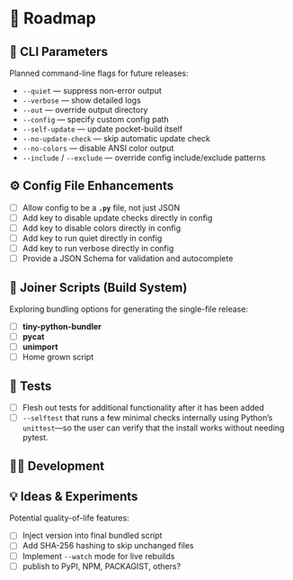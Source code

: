 # 🧭 Roadmap

## 🧰 CLI Parameters
Planned command-line flags for future releases:

- `--quiet` — suppress non-error output  
- `--verbose` — show detailed logs  
- `--out` — override output directory  
- `--config` — specify custom config path  
- `--self-update` — update pocket-build itself  
- `--no-update-check` — skip automatic update check  
- `--no-colors` — disable ANSI color output  
- `--include` / `--exclude` — override config include/exclude patterns

## ⚙️ Config File Enhancements

- [ ] Allow config to be a **`.py`** file, not just JSON  
- [ ] Add key to disable update checks directly in config
- [ ] Add key to disable colors directly in config
- [ ] Add key to run quiet directly in config
- [ ] Add key to run verbose directly in config
- [ ] Provide a JSON Schema for validation and autocomplete  

## 🧩 Joiner Scripts (Build System)
Exploring bundling options for generating the single-file release:

- [ ] **tiny-python-bundler**  
- [ ] **pycat**  
- [ ] **unimport**
- [ ] Home grown script

## 🧪 Tests
- [ ] Flesh out tests for additional functionality after it has been added
- [ ] `--selftest` that runs a few minimal checks internally using Python’s `unittest`—so the user can verify that the install works without needing pytest.

## 🧑‍💻 Development 


## 💡 Ideas & Experiments
Potential quality-of-life features:

- [ ] Inject version into final bundled script  
- [ ] Add SHA-256 hashing to skip unchanged files  
- [ ] Implement `--watch` mode for live rebuilds  
- [ ] publish to PyPI, NPM, PACKAGIST, others?
